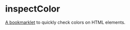 inspectColor
============

<a href="javascript:if(window.inspectColor===undefined){window.inspectColor=(function(i){var x,t=['color','background-color','background-image','border-color','box-shadow'],w=p('.showColor'),c=p('ul.path',w),j=p('.color'),h=(Math.pow(2,31)-1)/2<<0,b='selected',r=14,v=r/2,k=1,s=v-k,o=p('style',w);o.innerText='.showColor {position:absolute;padding: 6px;background-color: #EEE;border:1px solid #AAA;z-index:'+h+';box-shadow: 2px 4px 8px rgba(0,0,0,.3);border-radius: 2px;}.showColor * {font: 10px/10px Arial, sans-serif;color: #333;}.showColor .close {position: absolute;right: -'+s+'px;top: -'+s+'px;width: '+r+'px;height: '+r+'px;border-radius: '+v+'px;border-radius: '+v+'px;background-color:#EEE;box-shadow: 0 0 0 1px #AAA;z-index:-2;cursor: pointer;}.showColor .close:before {content: ' ';position: absolute;right: '+s+'px;top: '+s+'px;width: '+r+'px;height: '+r+'px;background-color: #EEE;z-index:-1;}.showColor .close:after {content: 'x';position: absolute;right: 0;top: 0;width: '+r+'px;height: '+r+'px;font: bold 11px/'+(0.9*r<<0)+'px Arial, sans-serif;color: #666;text-align: center;z-index:0;}.showColor .about {position: absolute;right: 0;bottom: 0;cursor: pointer;}.showColor .about:after {content: '?';}.showColor .path {margin: 0 0 6px;padding: 0;list-style: none;}.showColor .path li {display: inline;padding: 0;font: bold 12px/14px Arial, sans-serif;cursor: pointer;}.showColor .path li.selected {background-color: yellow;}.showColor .path li:after {content: '>';color: #999;background-color: #EEE;}.showColor .path li:last-child:after {content: '';}.showColor .color {margin-bottom: 4px;white-space: nowrap;text-align: left;}.showColor .color:last-child {margin-bottom: 0;}.showColor .color div {display: inline-block;margin-right: 6px;vertical-align: top;}.showColor .color .box {width: 20px;height: 20px;border:1px solid #888;}.showColor .color input {width: 50px;margin: 0;}.showColor .color .name {padding-left: 6px;vertical-align: middle;}';p('.box',j);p('input.value',j).setAttribute('type','text');p('.name',j);p('.close',w).addEventListener('click',e);p('.about',w);function m(){x=document.body;document.addEventListener('click',l,true)}function p(A,C,y){var D=!!A.match(/\./),z=A.split(/\./),F=D?(z[0]==''?'div':z[0]):A,E=D?z.pop():i,B=document.createElement(F);if(E!==i){B.setAttribute('class',E)}if(C!==i){if(!y||C.childNodes.length===0){C.appendChild(B)}else{C.insertBefore(B,C.firstChild)}}return B}function f(z,y){return z.currentStyle?z.currentStyle[y]:document.defaultView.getComputedStyle(z,null).getPropertyValue(y)}function e(){if(w.parentNode){w.parentNode.removeChild(w)}document.removeEventListener('click',l,true)}function l(z){var A=z.target,y=false;while(A!==x){A=A.parentNode;y=A===w;if(y){break}}if(!y){u(z.target,z.clientX,z.clientY);z.preventDefault();z.stopImmediatePropagation()}}function u(A,z,B){a(A);while(c.hasChildNodes()){c.removeChild(c.lastChild)}d(A);w.style.left=(Math.min(z,x.clientWidth-w.offsetWidth-30)+x.scrollLeft)+'px';w.style.top=(Math.min(B,x.clientHeight-w.offsetHeight-30)+x.scrollTop)+'px';x.appendChild(w)}function a(B){var D=w.getElementsByClassName('color');while(D.length){var y=D[0];y.parentNode.removeChild(y)}for(var A=0,z=t.length;A<z;A++){var C=t[A];q(B,C)}}function q(A,B){var D=f(A,B).match(/rgba?\([^)]*\)/g),C=D?D.length:0,y=true;if(B=='border-color'&&f(A,'border-width')=='0px'){y=false}if(C===1&&D[0]=='rgba(0, 0, 0, 0)'){y=false}if(y){for(var z=0;z<C;z++){g(A,B+(C>1?' '+(z+1):''),D[z])}}}function g(G,z,H){var J=j.cloneNode(true),y=J.getElementsByClassName('box')[0],N=J.getElementsByTagName('input')[0],L=J.getElementsByClassName('name')[0],K=H.match(/\d+/g),C='#',M=K.length!==3,B=function(){M=!M;N.value=M?C:H},I=function(){H=N.value;G.style[z]=H;y.style.backgroundColor=H};for(var F=0,A=K.length;F<A;F++){var D=parseInt(K[F],10),E=D.toString(16).toUpperCase();C=C+(E.length===1?'0':'')+E}L.innerText=z;y.style.backgroundColor=H;y.addEventListener('click',B);B();N.addEventListener('change',I);w.appendChild(J)}function d(A){while(A!==x.parentNode){var y=A.nodeName.toLowerCase(),C=A.getAttribute('class')||'',z=A.getAttribute('id')||'',B=p('li',c,true);B.innerText=y;B.addEventListener('click',(function(D){return function(E){n(D,E.currentTarget)}})(A));if(C!=''||z!=''){B.setAttribute('title',y+(z!=''?('#'+z):'')+(C!=''?('.'+C.replace(/\s+/g,'.')):''))}A=A.parentNode}c.lastChild.setAttribute('class',b)}function n(y,z){c.getElementsByClassName(b)[0].removeAttribute('class');z.setAttribute('class',b);a(y)}return m})()}inspectColor();">A bookmarklet</a> to quickly check colors on HTML elements.
